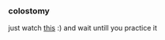 ### colostomy
just watch [this](https://youtu.be/i__eMqi76f0?si=rjPLhZFdn1tlMvD6) :) and wait untill you practice it